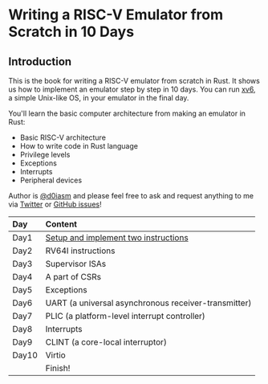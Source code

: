 # Writing a RISC-V Emulator from Scratch in 10 Days

## Introduction

This is the book for writing a RISC-V emulator from scratch in Rust. It shows us how to implement an emulator step by step in 10 days. You can run [xv6](https://github.com/mit-pdos/xv6-riscv), a simple Unix-like OS, in your emulator in the final day.

You'll learn the basic computer architecture from making an emulator in Rust:

* Basic RISC-V architecture
* How to write code in Rust language
* Privilege levels
* Exceptions
* Interrupts
* Peripheral devices

Author is [@d0iasm](https://twitter.com/d0iasm) and please feel free to ask and request anything to me via [Twitter](https://twitter.com/d0iasm) or [GitHub issues](https://github.com/d0iasm/rvemu-simple/issues)!

| Day | Content |
| :--- | :--- |
| Day1 | [Setup and implement two instructions](setup-and-implement-one-instruction.md) |
| Day2 | RV64I instructions |
| Day3 | Supervisor ISAs |
| Day4 | A part of CSRs |
| Day5 | Exceptions |
| Day6 | UART \(a universal asynchronous receiver-transmitter\) |
| Day7 | PLIC \(a platform-level interrupt controller\) |
| Day8 | Interrupts |
| Day9 | CLINT \(a core-local interruptor\) |
| Day10 | Virtio |
|  | Finish! |



